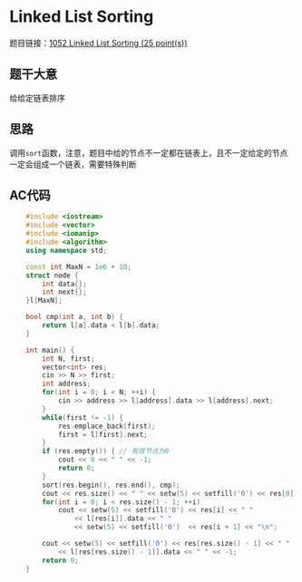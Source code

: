 # Linked List Sorting
题目链接：[1052 Linked List Sorting (25 point(s))](https://pintia.cn/problem-sets/994805342720868352/problems/994805425780670464)

## 题干大意

给给定链表排序

## 思路

调用`sort`函数，注意，题目中给的节点不一定都在链表上，且不一定给定的节点一定会组成一个链表，需要特殊判断

## AC代码
```cpp
    #include <iostream>
    #include <vector>
    #include <iomanip>
    #include <algorithm>
    using namespace std;

    const int MaxN = 1e6 + 10;
    struct node {
        int data{};
        int next{};
    }l[MaxN];

    bool cmp(int a, int b) {
        return l[a].data < l[b].data;
    }

    int main() {
        int N, first;
        vector<int> res;
        cin >> N >> first;
        int address;
        for(int i = 0; i < N; ++i) {
            cin >> address >> l[address].data >> l[address].next;
        }
        while(first != -1) {
            res.emplace_back(first);
            first = l[first].next;
        }
        if (res.empty()) { // 有效节点为0
            cout << 0 << " " << -1;
            return 0;
        }
        sort(res.begin(), res.end(), cmp);
        cout << res.size() << " " << setw(5) << setfill('0') << res[0] << "\n";
        for(int i = 0; i < res.size() - 1; ++i)
            cout << setw(5) << setfill('0') << res[i] << " "
                << l[res[i]].data << " "
                << setw(5) << setfill('0')  << res[i + 1] << "\n";

        cout << setw(5) << setfill('0') << res[res.size() - 1] << " "
            << l[res[res.size() - 1]].data << " " << -1;
        return 0;
    }
```    

